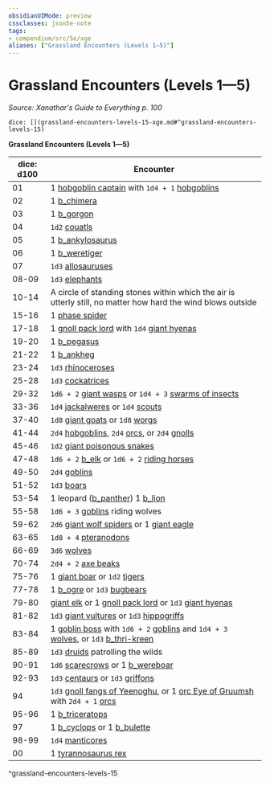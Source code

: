 ```yaml
---
obsidianUIMode: preview
cssclasses: json5e-note
tags:
- compendium/src/5e/xge
aliases: ["Grassland Encounters (Levels 1—5)"]
---
```

# Grassland Encounters (Levels 1—5)
*Source: Xanathar's Guide to Everything p. 100* 

`dice: [](grassland-encounters-levels-15-xge.md#^grassland-encounters-levels-15)`

**Grassland Encounters (Levels 1—5)**

| dice: d100 | Encounter |
|------------|-----------|
| 01 | 1 [hobgoblin captain](b_hobgoblin-captain.md) with `1d4 + 1` [hobgoblins](b_hobgoblin.md) |
| 02 | 1 [b_chimera](b_chimera.md) |
| 03 | 1 [b_gorgon](b_gorgon.md) |
| 04 | `1d2` [couatls](b_couatl.md) |
| 05 | 1 [b_ankylosaurus](b_ankylosaurus.md) |
| 06 | 1 [b_weretiger](b_weretiger.md) |
| 07 | `1d3` [allosauruses](b_allosaurus.md) |
| 08-09 | `1d3` [elephants](b_elephant.md) |
| 10-14 | A circle of standing stones within which the air is utterly still, no matter how hard the wind blows outside |
| 15-16 | 1 [phase spider](b_phase-spider.md) |
| 17-18 | 1 [gnoll pack lord](b_gnoll-pack-lord.md) with `1d4` [giant hyenas](b_giant-hyena.md) |
| 19-20 | 1 [b_pegasus](b_pegasus.md) |
| 21-22 | 1 [b_ankheg](b_ankheg.md) |
| 23-24 | `1d3` [rhinoceroses](b_rhinoceros.md) |
| 25-28 | `1d3` [cockatrices](b_cockatrice.md) |
| 29-32 | `1d6 + 2` [giant wasps](b_giant-wasp.md) or `1d4 + 3` [swarms of insects](b_swarm-of-insects.md) |
| 33-36 | `1d4` [jackalweres](b_jackalwere.md) or `1d4` [scouts](b_scout.md) |
| 37-40 | `1d8` [giant goats](b_giant-goat.md) or `1d8` [worgs](b_worg.md) |
| 41-44 | `2d4` [hobgoblins](b_hobgoblin.md), `2d4` [orcs](b_orc.md), or `2d4` [gnolls](b_gnoll.md) |
| 45-46 | `1d2` [giant poisonous snakes](b_giant-poisonous-snake.md) |
| 47-48 | `1d6 + 2` [b_elk](b_elk.md) or `1d6 + 2` [riding horses](b_riding-horse.md) |
| 49-50 | `2d4` [goblins](b_goblin.md) |
| 51-52 | `1d3` [boars](b_boar.md) |
| 53-54 | 1 leopard ([b_panther](b_panther.md)) 1 [b_lion](b_lion.md) |
| 55-58 | `1d6 + 3` [goblins](b_goblin.md) riding wolves |
| 59-62 | `2d6` [giant wolf spiders](b_giant-wolf-spider.md) or 1 [giant eagle](b_giant-eagle.md) |
| 63-65 | `1d8 + 4` [pteranodons](b_pteranodon.md) |
| 66-69 | `3d6` [wolves](b_wolf.md) |
| 70-74 | `2d4 + 2` [axe beaks](b_axe-beak.md) |
| 75-76 | 1 [giant boar](b_giant-boar.md) or `1d2` [tigers](b_tiger.md) |
| 77-78 | 1 [b_ogre](b_ogre.md) or `1d3` [bugbears](b_bugbear.md) |
| 79-80 | [giant elk](b_giant-elk.md) or 1 [gnoll pack lord](b_gnoll-pack-lord.md) or `1d3` [giant hyenas](b_giant-hyena.md) |
| 81-82 | `1d3` [giant vultures](b_giant-vulture.md) or `1d3` [hippogriffs](b_hippogriff.md) |
| 83-84 | 1 [goblin boss](b_goblin-boss.md) with `1d6 + 2` [goblins](b_goblin.md) and `1d4 + 3` [wolves](b_wolf.md), or `1d3` [b_thri-kreen](b_thri-kreen.md) |
| 85-89 | `1d3` [druids](b_druid.md) patrolling the wilds |
| 90-91 | `1d6` [scarecrows](b_scarecrow.md) or 1 [b_wereboar](b_wereboar.md) |
| 92-93 | `1d3` [centaurs](b_centaur.md) or `1d3` [griffons](b_griffon.md) |
| 94 | `1d3` [gnoll fangs of Yeenoghu](b_gnoll-fang-of-yeenoghu.md), or 1 [orc Eye of Gruumsh](b_orc-eye-of-gruumsh.md) with `2d4 + 1` [orcs](b_orc.md) |
| 95-96 | 1 [b_triceratops](b_triceratops.md) |
| 97 | 1 [b_cyclops](b_cyclops.md) or 1 [b_bulette](b_bulette.md) |
| 98-99 | `1d4` [manticores](b_manticore.md) |
| 00 | 1 [tyrannosaurus rex](b_tyrannosaurus-rex.md) |
^grassland-encounters-levels-15